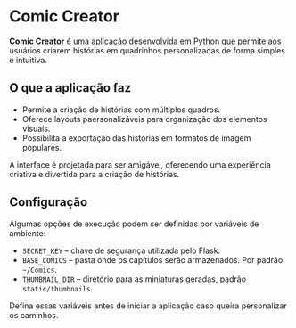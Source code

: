 # Comic Creator

**Comic Creator** é uma aplicação desenvolvida em Python que permite aos usuários criarem histórias em quadrinhos personalizadas de forma simples e intuitiva.

## O que a aplicação faz
- Permite a criação de histórias com múltiplos quadros.
- Oferece layouts paersonalizáveis para organização dos elementos visuais.
- Possibilita a exportação das histórias em formatos de imagem populares.

A interface é projetada para ser amigável, oferecendo uma experiência criativa e divertida para a criação de histórias.

## Configuração

Algumas opções de execução podem ser definidas por variáveis de ambiente:

- `SECRET_KEY` – chave de segurança utilizada pelo Flask.
- `BASE_COMICS` – pasta onde os capítulos serão armazenados. Por padrão `~/Comics`.
- `THUMBNAIL_DIR` – diretório para as miniaturas geradas, padrão `static/thumbnails`.

Defina essas variáveis antes de iniciar a aplicação caso queira personalizar os caminhos.
